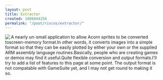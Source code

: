 ```yaml
---
layout: post
title: Extractor
created: 1086044256
permalink: "/poot/riscos/extractor/"
---
```

<img src="/themes/anjackson.net/sw/Extractor.gif" border="0" align="left" />A nearly un-small application to allow Acorn sprites to be converted toscreen-memory format.In other words, it converts images into a simple format so that they can be easily plotted by either your own or the supplied ARM assembly language routines.Basically, people who are creating games or demos may find it useful.Quite flexible conversion and output formats.I'll try to add a list of features to this page at some point. The output format is not compatable with GameSuite yet, and I may not get round to making it so.
